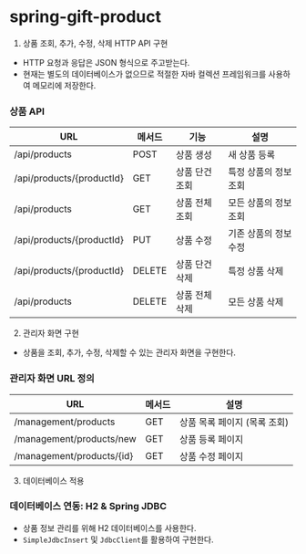 # spring-gift-product

1. 상품 조회, 추가, 수정, 삭제 HTTP API 구현

- HTTP 요청과 응답은 JSON 형식으로 주고받는다.
- 현재는 별도의 데이터베이스가 없으므로 적절한 자바 컬렉션 프레임워크를 사용하여 메모리에 저장한다.

### 상품 API

|URL|메서드|기능|설명|
|--|--|--|--|
|/api/products|POST|상품 생성|새 상품 등록|
|/api/products/{productId}|GET|상품 단건 조회|특정 상품의 정보 조회|
|/api/products|GET|상품 전체 조회|모든 상품의 정보 조회|
|/api/products/{productId}|PUT|상품 수정|기존 상품의 정보 수정|
|/api/products/{productId}|DELETE|상품 단건 삭제|특정 상품 삭제|
|/api/products|DELETE|상품 전체 삭제|모든 상품 삭제|


2. 관리자 화면 구현

- 상품을 조회, 추가, 수정, 삭제할 수 있는 관리자 화면을 구현한다.

### 관리자 화면 URL 정의

|URL|메서드|설명|
|--|--|--|
|/management/products|GET|상품 목록 페이지 (목록 조회)|
|/management/products/new|GET|상품 등록 페이지|
|/management/products/{id}|GET|상품 수정 페이지|

3. 데이터베이스 적용

### 데이터베이스 연동: H2 & Spring JDBC

- 상품 정보 관리를 위해 H2 데이터베이스를 사용한다.
- `SimpleJdbcInsert` 및 `JdbcClient`를 활용하여 구현한다.